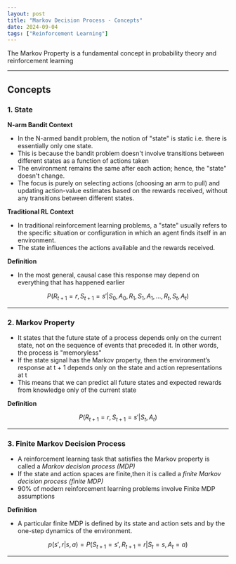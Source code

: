 ```yaml
---
layout: post
title: "Markov Decision Process - Concepts"
date: 2024-09-04
tags: ["Reinforcement Learning"]
---
```


The Markov Property is a fundamental concept in probability theory and reinforcement learning

---

## Concepts

### 1. State

**N-arm Bandit Context**
- In the N-armed bandit problem, the notion of "state" is static i.e. there is essentially only one state.
- This is because the bandit problem doesn't involve transitions between different states as a function of actions taken
- The environment remains the same after each action; hence, the "state" doesn't change.
- The focus is purely on selecting actions (choosing an arm to pull) and updating action-value estimates based on the rewards received, without any transitions between different states.

**Traditional RL Context**
- In traditional reinforcement learning problems, a "state" usually refers to the specific situation or configuration in which an agent finds itself in an environment. 
- The state influences the actions available and the rewards received.

**Definition**
- In the most general, causal case this response may depend on everything that has happened earlier

$$ P(R_{t+1}=r, S_{t+1}=s' | S_0,A_0,R_1,S_1,A_1,...,R_t,S_t,A_t) $$

---
### 2. Markov Property

- It states that the future state of a process depends only on the current state, not on the sequence of events that preceded it. In other words, the process is "memoryless"
- If the state signal has the Markov property, then the environment’s response at t + 1 depends only on the state and action representations at t
- This means that we can predict all future states and expected rewards from knowledge only of the current state

**Definition**

$$ P(R_{t+1}=r, S_{t+1}=s' | S_t, A_t) $$

---
### 3. Finite Markov Decision Process
- A reinforcement learning task that satisfies the Markov property is called a _Markov decision process (MDP)_
- If the state and action spaces are finite,then it is called a _finite Markov decision process (finite MDP)_
- 90% of modern reinforcement learning problems involve Finite MDP assumptions

**Definition**
- A particular finite MDP is defined by its state and action sets and by the one-step dynamics of the environment.

$$ p(s',r|s,a) = P(S_{t+1}=s', R_{t+1}=r | S_t=s, A_t=a) $$

---
